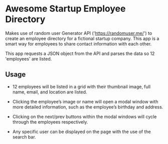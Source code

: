 # Awesome Startup Employee Directory

Makes use of random user Generator API ('https://randomuser.me/') to create an employee directory for a fictional startup company. This app is a smart way for employees to share contact information with each other.

This app requests a JSON object from the API and parses the data so 12 'employees' are listed.

## Usage

- 12 employees will be listed in a grid with their thumbnail image, full name, email, and location are listed.

- Clicking the employee’s image or name will open a modal window with more detailed information, such as the employee’s birthday and address.

- Clicking on the next/prev buttons within the modal windows will cycle through the employees respectively.

- Any specific user can be displayed on the page with the use of the search bar.




